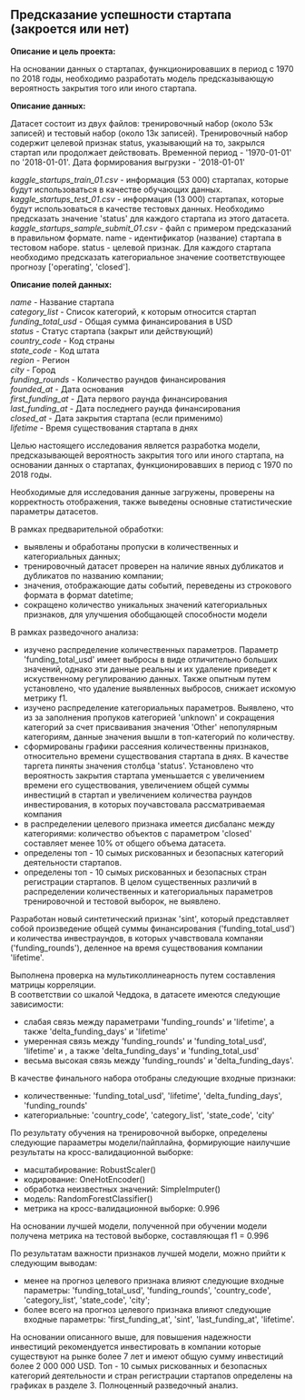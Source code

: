 ## Предсказание успешности стартапа (закроется или нет)

**Описание и цель проекта:**  

На основании данных о стартапах, функционировавших в период с 1970 по 2018 годы, необходимо разработать модель предсказывающую вероятность закрытия того или иного стартапа.

**Описание данных:**

Датасет состоит из двух файлов: тренировочный набор (около 53к записей) и тестовый набор (около 13к записей). Тренировочный набор содержит целевой признак status, указывающий на то, закрылся стартап или продолжает действовать. Временной период - '1970-01-01' по '2018-01-01'. Дата формирования выгрузки - '2018-01-01'

*kaggle_startups_train_01.csv* - информация (53 000) стартапах, которые будут использоваться в качестве обучающих данных.
*kaggle_startups_test_01.csv* - информация (13 000) стартапах, которые будут использоваться в качестве тестовых данных. Необходимо предсказать значение 'status' для каждого стартапа из этого датасета.
*kaggle_startups_sample_submit_01.csv* - файл с примером предсказаний в правильном формате.
name - идентификатор (название) стартапа в тестовом наборе.
status - целевой признак. Для каждого стартапа необходимо предсказать категориальное значение соответствующее прогнозу ['operating', 'closed'].

**Описание полей данных:**

*name* - Название стартапа  
*category_list* - Список категорий, к которым относится стартап  
*funding_total_usd* - Общая сумма финансирования в USD  
*status* - Статус стартапа (закрыт или действующий)  
*country_code* - Код страны  
*state_code* - Код штата  
*region* - Регион  
*city* - Город  
*funding_rounds* - Количество раундов финансирования  
*founded_at* - Дата основания  
*first_funding_at* - Дата первого раунда финансирования  
*last_funding_at* - Дата последнего раунда финансирования  
*closed_at* - Дата закрытия стартапа (если применимо)  
*lifetime* - Время существования стартапа в днях  

Целью настоящего исследования является разработка модели, предсказывающей вероятность закрытия того или иного стартапа, на основании данных о стартапах, функционировавших в период с 1970 по 2018 годы.

Необходимые для исследования данные загружены, проверены на корректность отображения, также выведены основные статистические параметры датасетов.

В рамках предварительной обработки:
- выявлены и обработаны пропуски в количественных и категориальных данных;
- тренировочный датасет проверен на наличие явных дубликатов и дубликатов по названию компании;
- значения, отображающие даты событий, переведены из строкового формата в формат datetime;
- сокращено количество уникальных значений категориальных признаков, для улучшения обобщающей способности модели

В рамках разведочного анализа:

- изучено распределение количественных параметров. Параметр 'funding_total_usd' имеет выбросы в виде отличительно больших значений, однако эти данные реальны и их удаление приведет к искуственному регулированию данных. Также опытным путем установлено, что удаление выявленных выбросов, снижает искомую метрику f1.
- изучено распределение категориальных параметров. Выявлено, что из за заполнения пропуков категорией 'unknown' и сокращения категорий за счет присваивания значения 'Other' непопулярным категориям, данные значения вышли в топ-категорий по количеству.
- сформированы графики рассеяния количественны признаков, относительно времени существования стартапа в днях. В качестве таргета пиняты значения столбца 'status'. Установлено что вероятность закрытия стартапа уменьшается с увеличением времени его существования, увеличением общей суммы инвестиций в стартап и увеличением количества раундов инвестирования, в которых поучавстовала рассматриваемая компания
- в распределении целевого признака имеется дисбаланс между категориями: количество объектов с параметром 'closed' составляет менее 10% от общего объема датасета.  
- определены топ - 10 сымых рискованных и безопасных категорий деятельности стартапов. 
- определены топ - 10 сымых рискованных и безопасных стран регистрации стартапов. 
В целом существенных различий в распределении количественных и категориальных параметров тренировочной и тестовой выборок, не выявлено.

Разработан новый синтетический признак 'sint', который представляет собой произведение общей суммы финансирования ('funding_total_usd') и количества инвестраундов, в которых учавствовала компаняи ('funding_rounds'), деленное на время существования компании 'lifetime'.
 
Выполнена проверка на мультиколлинеарность путем составления матрицы корреляции.  
В соответствии со шкалой Чеддока, в датасете имеются следующие зависимости:
- слабая связь между параметрами 'funding_rounds' и 'lifetime', а также 'delta_funding_days' и 'lifetime'
- умеренная связь между 'funding_rounds' и 'funding_total_usd', 'lifetime' и ,  а также 'delta_funding_days' и  'funding_total_usd'
- весьма высокая связь между 'funding_rounds' и 'delta_funding_days'.

В качестве финального набора отобраны следующие входные признаки:
- количественные: 'funding_total_usd', 'lifetime', 'delta_funding_days', 'funding_rounds' 
- категориальные: 'country_code', 'category_list', 'state_code', 'city'

По результату обучения на тренировочной выборке, определены следующие парааметры модели/пайплайна, формирующие наилучшие результаты на кросс-валидационной выборке:

- масштабирование: RobustScaler()
- кодирование: OneHotEncoder()
- обработка неизвестных значений: SimpleImputer()
- модель: RandomForestClassifier()
- метрика на кросс-валидационной выборке: 0.996

На основании лучшей модели, полученной при обучении модели получена метрика на тестовой выборке, составляющая f1 = 0.996

По результатам важности признаков лучшей модели, можно прийти к следующим выводам:
- менее на прогноз целевого признака влияют следующие входные параметры: 'funding_total_usd', 'funding_rounds', 'country_code', 'category_list', 'state_code', 'city';
- более всего на прогноз целевого признака влияют следующие входные параметры: 'first_funding_at', 'sint', 'last_funding_at',  'lifetime'.

На основании описанного выше, для повышения надежности инвестиций рекомендуется инвестировать в компании которые существуют на рынке более 7 лет и имеют общую сумму инвестиций более 2 000 000 USD. Топ - 10 сымых рискованных и безопасных категорий деятельности и стран регистрации стартапов определены на графиках в разделе 3. Полноценный разведочный анализ.

